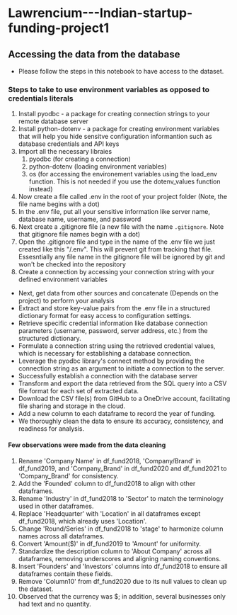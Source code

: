 # Lawrencium---Indian-startup-funding-project1
## Accessing the data from the database
- Please follow the steps in this notebook to have access to the dataset. 

### Steps to take to use environment variables as opposed to credentials literals
1. Install pyodbc  - a package for creating connection strings to your remote database server
2. Install python-dotenv - a package for creating environment variables that will help you hide sensitve configuration informantion such as database credentials and API keys
3. Import all the necessary libraies
   1. pyodbc (for creating a connection)
   2. python-dotenv (loading environment variables)
   3. os (for accessing the environement variables using the load_env function. This is not needed if you use the dotenv_values function instead)
4. Now create a file called .env in the root of your project folder (Note, the file name begins with a dot)
5. In the .env file, put all your sensitive information like server name, database name, username, and password
6. Next create a .gitignore file (a new file with the name `.gitignore`. Note that gitignore file names begin with a dot)
7. Open the .gitignore file and type in the name of the .env file we just created like this "/.env". This will prevent git from tracking that file. Essesntially any file name in the gitignore file will be ignored by git and won't be checked into the repository
8. Create a connection by accessing your connection string with your defined environment variables

- Next, get data from other sources and concatenate (Depends on the project) to perform your analysis
- Extract and store key-value pairs from the .env file in a structured dictionary format for easy access to configuration settings.
- Retrieve specific credential information like database connection parameters (username, password, server address, etc.) from the structured dictionary.
- Formulate a connection string using the retrieved credential values, which is necessary for establishing a database connection.
- Leverage the pyodbc library's connect method by providing the connection string as an argument to initiate a connection to the server.
- Successfully establish a connection with the database server
- Transform and export the data retrieved from the SQL query into a CSV file format for each set of extracted data.
- Download the CSV file(s) from GitHub to a OneDrive account, facilitating file sharing and storage in the cloud.
- Add a new column to each dataframe to record the year of funding.
- We thoroughly clean the data to ensure its accuracy, consistency, and readiness for analysis.

 #### Few observations were made from the data cleaning
1. Rename 'Company Name' in df_fund2018, 'Company/Brand' in df_fund2019, and 'Company_Brand' in df_fund2020 and df_fund2021 to 'Company_Brand' for consistency.
2. Add the 'Founded' column to df_fund2018 to align with other dataframes.
3. Rename 'Industry' in df_fund2018 to 'Sector' to match the terminology used in other dataframes.
4. Replace 'Headquarter' with 'Location' in all dataframes except df_fund2018, which already uses 'Location'.
5. Change 'Round/Series' in df_fund2018 to 'stage' to harmonize column names across all dataframes.
6. Convert 'Amount($)' in df_fund2019 to 'Amount' for uniformity.
7. Standardize the description column to 'About Company' across all dataframes, removing underscores and aligning naming conventions.
8. Insert 'Founders' and 'Investors' columns into df_fund2018 to ensure all dataframes contain these fields.
9. Remove 'Column10' from df_fund2020 due to its null values to clean up the dataset.
10. Observed that the currency was $; in addition, several businesses only had text and no quantity.
